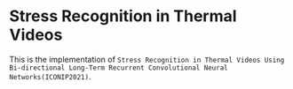 # Stress Recognition in Thermal Videos 

This is the implementation of `Stress Recognition in Thermal Videos Using Bi-directional Long-Term Recurrent Convolutional Neural Networks(ICONIP2021)`.


  
	 



